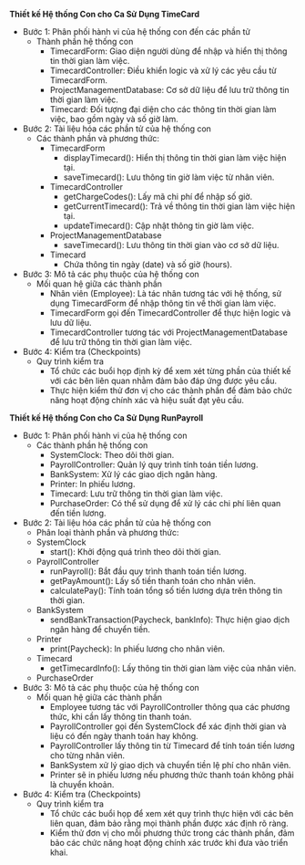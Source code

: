 **Thiết kế Hệ thống Con cho Ca Sử Dụng TimeCard**
-  Bước 1: Phân phối hành vi của hệ thống con đến các phần tử
    -  Thành phần hệ thống con
        -  TimecardForm: Giao diện người dùng để nhập và hiển thị thông tin thời gian làm việc.
        -  TimecardController: Điều khiển logic và xử lý các yêu cầu từ TimecardForm.
        -  ProjectManagementDatabase: Cơ sở dữ liệu để lưu trữ thông tin thời gian làm việc.
        -  Timecard: Đối tượng đại diện cho các thông tin thời gian làm việc, bao gồm ngày và số giờ làm.
-  Bước 2: Tài liệu hóa các phần tử của hệ thống con
    -  Các thành phần và phương thức:
        -  TimecardForm
            -  displayTimecard(): Hiển thị thông tin thời gian làm việc hiện tại.
            -  saveTimecard(): Lưu thông tin giờ làm việc từ nhân viên.
        -  TimecardController
            -  getChargeCodes(): Lấy mã chi phí để nhập số giờ.
            -  getCurrentTimecard(): Trả về thông tin thời gian làm việc hiện tại.
            -  updateTimecard(): Cập nhật thông tin giờ làm việc.
        -  ProjectManagementDatabase
            -  saveTimecard(): Lưu thông tin thời gian vào cơ sở dữ liệu.
        -  Timecard
            -  Chứa thông tin ngày (date) và số giờ (hours).
-  Bước 3: Mô tả các phụ thuộc của hệ thống con
    -  Mối quan hệ giữa các thành phần
        -  Nhân viên (Employee): Là tác nhân tương tác với hệ thống, sử dụng TimecardForm để nhập thông tin về thời gian làm việc.
        -  TimecardForm gọi đến TimecardController để thực hiện logic và lưu dữ liệu.
        -  TimecardController tương tác với ProjectManagementDatabase để lưu trữ thông tin thời gian làm việc.
-  Bước 4: Kiểm tra (Checkpoints)
    -  Quy trình kiểm tra
        -  Tổ chức các buổi họp định kỳ để xem xét từng phần của thiết kế với các bên liên quan nhằm đảm bảo đáp ứng được yêu cầu.
        -  Thực hiện kiểm thử đơn vị cho các thành phần để đảm bảo chức năng hoạt động chính xác và hiệu suất đạt yêu cầu.

**Thiết kế Hệ thống Con cho Ca Sử Dụng RunPayroll**
-  Bước 1: Phân phối hành vi của hệ thống con
    -  Các thành phần hệ thống con
        -  SystemClock: Theo dõi thời gian.
        -  PayrollController: Quản lý quy trình tính toán tiền lương.
        -  BankSystem: Xử lý các giao dịch ngân hàng.
        -  Printer: In phiếu lương.
        -  Timecard: Lưu trữ thông tin thời gian làm việc.
        -  PurchaseOrder: Có thể sử dụng để xử lý các chi phí liên quan đến tiền lương.
-  Bước 2: Tài liệu hóa các phần tử của hệ thống con
    -  Phân loại thành phần và phương thức:
    -  SystemClock
        -  start(): Khởi động quá trình theo dõi thời gian.
    -  PayrollController
        -  runPayroll(): Bắt đầu quy trình thanh toán tiền lương.
        -  getPayAmount(): Lấy số tiền thanh toán cho nhân viên.
        -  calculatePay(): Tính toán tổng số tiền lương dựa trên thông tin thời gian.
    -  BankSystem
        -  sendBankTransaction(Paycheck, bankInfo): Thực hiện giao dịch ngân hàng để chuyển tiền.
    -  Printer
        -  print(Paycheck): In phiếu lương cho nhân viên.
    -  Timecard
        -  getTimecardInfo(): Lấy thông tin thời gian làm việc của nhân viên.
    -  PurchaseOrder
-  Bước 3: Mô tả các phụ thuộc của hệ thống con
    -  Mối quan hệ giữa các thành phần
        -  Employee tương tác với PayrollController thông qua các phương thức, khi cần lấy thông tin thanh toán.
        -  PayrollController gọi đến SystemClock để xác định thời gian và liệu có đến ngày thanh toán hay không.
        -  PayrollController lấy thông tin từ Timecard để tính toán tiền lương cho từng nhân viên.
        -  BankSystem xử lý giao dịch và chuyển tiền lệ phí cho nhân viên.
        -  Printer sẽ in phiếu lương nếu phương thức thanh toán không phải là chuyển khoản.
-  Bước 4: Kiểm tra (Checkpoints)
    -  Quy trình kiểm tra
        -  Tổ chức các buổi họp để xem xét quy trình thực hiện với các bên liên quan, đảm bảo rằng mọi thành phần được xác định rõ ràng.
        -  Kiểm thử đơn vị cho mỗi phương thức trong các thành phần, đảm bảo các chức năng hoạt động chính xác trước khi đưa vào triển khai.

